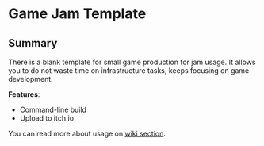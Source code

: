 # Game Jam Template

## Summary

There is a blank template for small game production for jam usage. It allows you to do not waste time on infrastructure tasks, keeps focusing on game development.

**Features**:
- Command-line build
- Upload to itch.io

You can read more about usage on [wiki section](https://github.com/KonH/GameJamTemplate/wiki).


